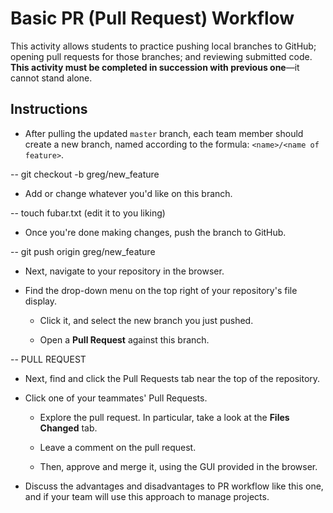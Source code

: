 # Basic PR (Pull Request) Workflow

This activity allows students to practice pushing local branches to GitHub; opening pull requests for those branches; and reviewing submitted code. **This activity must be completed in succession with previous one**—it cannot stand alone.

## Instructions

* After pulling the updated `master` branch, each team member should create a new branch, named according to the formula: `<name>/<name of feature>`.

-- git checkout -b greg/new_feature

* Add or change whatever you'd like on this branch.

-- touch fubar.txt (edit it to you liking)

* Once you're done making changes, push the branch to GitHub.

-- git push origin greg/new_feature

* Next, navigate to your repository in the browser.

* Find the drop-down menu on the top right of your repository's file display.

  * Click it, and select the new branch you just pushed.

  * Open a **Pull Request** against this branch.

-- PULL REQUEST

* Next, find and click the Pull Requests tab near the top of the repository.

* Click one of your teammates' Pull Requests.

  * Explore the pull request. In particular, take a look at the **Files Changed** tab.

  * Leave a comment on the pull request.

  * Then, approve and merge it, using the GUI provided in the browser.

* Discuss the advantages and disadvantages to PR workflow like this one, and if your team will use this approach to manage projects.

